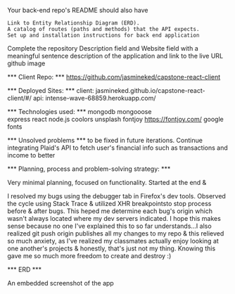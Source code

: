 Your back-end repo's README should also have

    Link to Entity Relationship Diagram (ERD).
    A catalog of routes (paths and methods) that the API expects.
    Set up and installation instructions for back end application


Complete the repository Description field and Website field with a meaningful sentence description of the application and link to the live URL github image

*** Client Repo: *** https://github.com/jasmineked/capstone-react-client

*** Deployed Sites: ***
client: jasmineked.github.io/capstone-react-client/#/
api: intense-wave-68859.herokuapp.com/ 

*** Technologies used: ***
mongodb
mongooose  
express
react
node.js
coolors
unsplash
fontjoy https://fontjoy.com/
google fonts

*** Unsolved problems *** to be fixed in future iterations.
Continue integrating Plaid's API to fetch user's financial info such as transactions and income to better 
    
*** Planning, process and problem-solving strategy: ***

Very minimal planning, focused on functionality. Started at the end & 

I resolved my bugs using the debugger tab in Firefox's dev tools. Observed the cycle using Stack Trace & utilized XHR breakpointsto stop process before & after bugs. This heped me determine each  bug's origin which wasn't always located where my dev servers indicated. I hope this makes sense because no one I've explained this to so far understands...I also realized git push origin publishes all my changes to my repo & this relieved so much anxiety, as I've realized my classmates actually enjoy looking at one another's projects & honestly, that's just not my thing. Knowing this gave me so much more freedom to create and destroy :) 

*** ERD ***


 An embedded screenshot of the app




